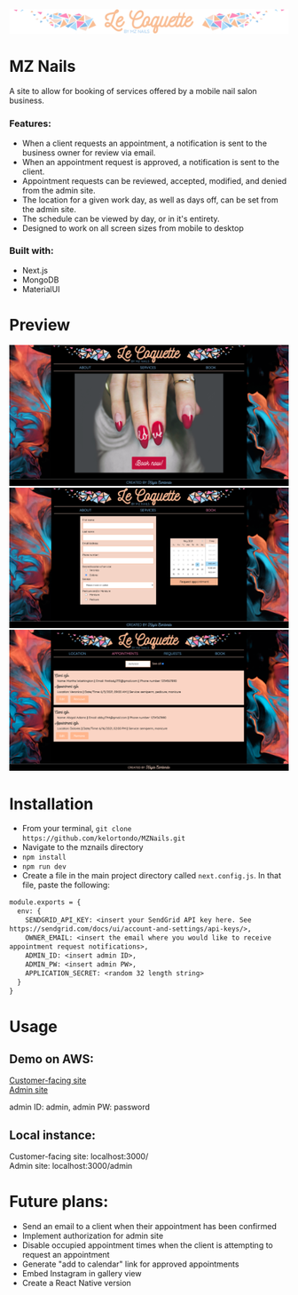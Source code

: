 <img src='public/shortBanner.png'/>

# MZ Nails
A site to allow for booking of services offered by a mobile nail salon business.
### Features:
- When a client requests an appointment, a notification is sent to the business owner for review via email.
- When an appointment request is approved, a notification is sent to the client.
- Appointment requests can be reviewed, accepted, modified, and denied from the admin site.
- The location for a given work day, as well as days off, can be set from the admin site.
- The schedule can be viewed by day, or in it's entirety.
- Designed to work on all screen sizes from mobile to desktop

### Built with:
- Next.js
- MongoDB
- MaterialUI

# Preview
<img src='public/Screen Shot 2021-05-20 at 2.20.59 PM.png'/>
<img src='public/Screen Shot 2021-05-20 at 8.15.25 PM.png'/>
<img src='public/Screen Shot 2021-05-31 at 3.56.13 PM.png'/>

# Installation
- From your terminal, `git clone https://github.com/kelortondo/MZNails.git`
- Navigate to the mznails directory
- `npm install`
- `npm run dev`
- Create a file in the main project directory called `next.config.js`. In that file, paste the following:
```
module.exports = {
  env: {
    SENDGRID_API_KEY: <insert your SendGrid API key here. See https://sendgrid.com/docs/ui/account-and-settings/api-keys/>,
    OWNER_EMAIL: <insert the email where you would like to receive appointment request notifications>,
    ADMIN_ID: <insert admin ID>,
    ADMIN_PW: <insert admin PW>,
    APPLICATION_SECRET: <random 32 length string>
  }
}
```

# Usage
## Demo on AWS:
<a href="http://18.224.69.27/">Customer-facing site</a><br>
<a href="http://18.224.69.27/admin">Admin site</a>
<p>admin ID: admin, admin PW: password</p>

## Local instance:
Customer-facing site: localhost:3000/<br>
Admin site: localhost:3000/admin

# Future plans:
- Send an email to a client when their appointment has been confirmed
- Implement authorization for admin site
- Disable occupied appointment times when the client is attempting to request an appointment
- Generate "add to calendar" link for approved appointments
- Embed Instagram in gallery view
- Create a React Native version
